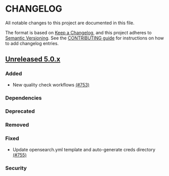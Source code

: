 # CHANGELOG
All notable changes to this project are documented in this file.

The format is based on [Keep a Changelog](https://keepachangelog.com/en/1.0.0/), and this project adheres to [Semantic Versioning](https://semver.org/spec/v2.0.0.html). See the [CONTRIBUTING guide](./CONTRIBUTING.md#Changelog) for instructions on how to add changelog entries.

## [Unreleased 5.0.x]
### Added
- New quality check workflows [(#753)](https://github.com/wazuh/wazuh-indexer/pull/753)
### Dependencies

### Deprecated

### Removed

### Fixed
- Update opensearch.yml template and auto-generate creds directory [(#755)](https://github.com/wazuh/wazuh-indexer/pull/755)

### Security

[Unreleased 5.0.x]: https://github.com/wazuh/wazuh-indexer/compare/4.12.0...main
